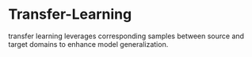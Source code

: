 # Transfer-Learning
transfer learning leverages corresponding samples between source and target domains to enhance model generalization.
